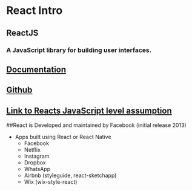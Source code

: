 # React Intro

## ReactJS

### A JavaScript library for building user interfaces.





## [Documentation](https://reactjs.org/)
## [Github](https://reactjs.org/)




## [Link to Reacts JavaScript level assumption](https://developer.mozilla.org/en-US/docs/Web/JavaScript/A_re-introduction_to_JavaScript)





##React is Developed and maintained by Facebook (initial release 2013)

* Apps built using React or React Native
  * Facebook
  * Netflix
  * Instagram
  * Dropbox
  * WhatsApp
  * Airbnb (styleguide, react-sketchapp)
  * Wix (wix-style-react)